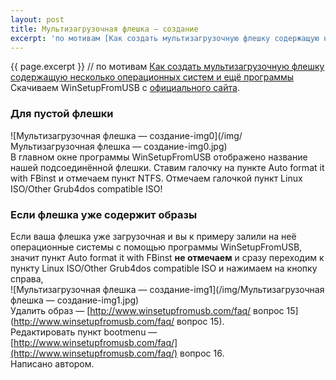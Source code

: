 ```yaml
---
layout: post
title: Мультизагрузочная флешка — создание  
excerpt: 'по мотивам [Как создать мультизагрузочную флешку содержащую несколько операционных систем и ещё программы](https://remontcompa.ru/447-kak-sozdat-multizagruzochnuyu-fleshku.html)'  
---
```

{{ page.excerpt }} // по мотивам [Как создать мультизагрузочную флешку содержащую несколько операционных систем и ещё программы](https://remontcompa.ru/447-kak-sozdat-multizagruzochnuyu-fleshku.html)  
Скачиваем WinSetupFromUSB с [официального сайта](http://www.winsetupfromusb.com/downloads/).  
### Для пустой флешки  
![Мультизагрузочная флешка — создание-img0](/img/Мультизагрузочная флешка — создание-img0.jpg)  
В главном окне программы WinSetupFromUSB отображено название нашей подсоединённой флешки. Ставим галочку на пункте Auto format it with FBinst и отмечаем пункт NTFS. Отмечаем галочкой пункт Linux ISO/Other Grub4dos compatible ISO!  
### Если флешка уже содержит образы  
Если ваша флешка уже загрузочная и вы к примеру залили на неё операционные системы с помощью программы WinSetupFromUSB, значит пункт Auto format it with FBinst **не отмечаем** и сразу переходим к пункту Linux ISO/Other Grub4dos compatible ISO и нажимаем на кнопку справа,  
![Мультизагрузочная флешка — создание-img1](/img/Мультизагрузочная флешка — создание-img1.jpg)  
Удалить образ — [http://www.winsetupfromusb.com/faq/ вопрос 15](http://www.winsetupfromusb.com/faq/ вопрос 15).  
Редактировать пункт bootmenu — [http://www.winsetupfromusb.com/faq/](http://www.winsetupfromusb.com/faq/) вопрос 16.  
Написано автором.
